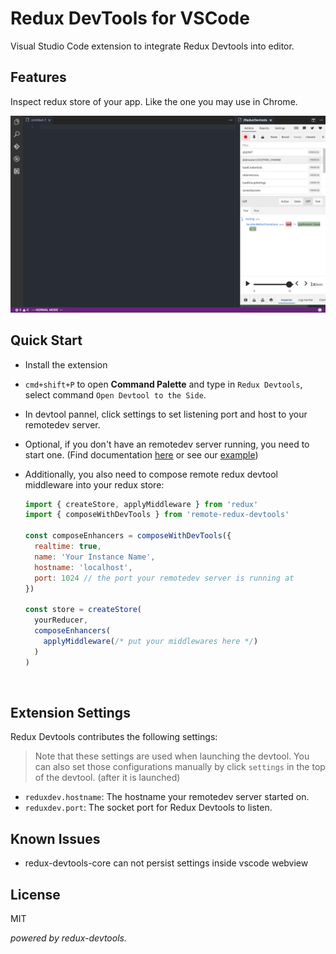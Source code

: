 # Redux DevTools for VSCode

Visual Studio Code extension to integrate Redux Devtools into editor.

## Features

Inspect redux store of your app. Like the one you may use in Chrome.

![Feature](assets/demo.png)

## Quick Start

* Install the extension

* `cmd+shift+P` to open **Command Palette** and type in `Redux Devtools`, select command `Open Devtool to the Side`.

* In devtool pannel, click settings to set listening port and host to your remotedev server.

* Optional, if you don't have an remotedev server running, you need to start one. (Find documentation [here](https://github.com/reduxjs/redux-devtools/tree/master/packages/redux-devtools-cli) or see our [example](/example/simple-redux))

* Additionally, you also need to compose remote redux devtool middleware into your redux store:

  ```javascript
  import { createStore, applyMiddleware } from 'redux'
  import { composeWithDevTools } from 'remote-redux-devtools'

  const composeEnhancers = composeWithDevTools({
    realtime: true,
    name: 'Your Instance Name',
    hostname: 'localhost',
    port: 1024 // the port your remotedev server is running at
  })

  const store = createStore(
    yourReducer,
    composeEnhancers(
      applyMiddleware(/* put your middlewares here */)
    )
  )
  ```

  ​

## Extension Settings

Redux Devtools contributes the following settings:

> Note that these settings are used when launching the devtool.
> You can also set those configurations manually by click `settings` in the top of the devtool. (after it is launched)

* `reduxdev.hostname`: The hostname your remotedev server started on.
* `reduxdev.port`: The socket port for Redux Devtools to listen.

## Known Issues

* redux-devtools-core can not persist settings inside vscode webview

## License
MIT

*powered by redux-devtools.*

